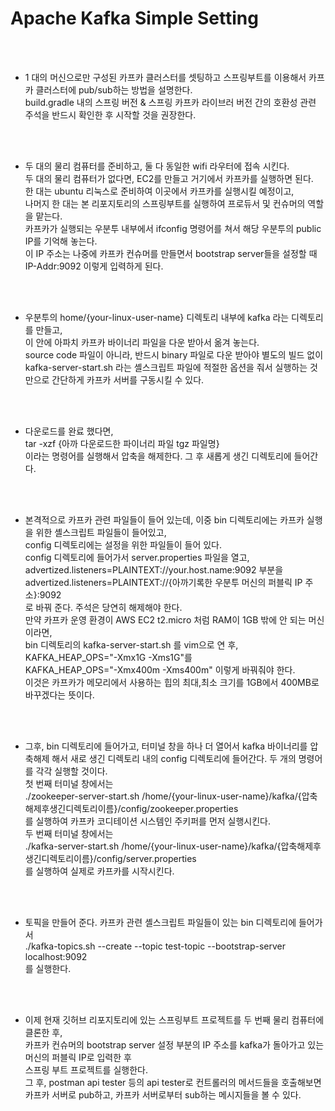 # Apache Kafka Simple Setting

<br><br/>
- 1 대의 머신으로만 구성된 카프카 클러스터를 셋팅하고 스프링부트를 이용해서 카프카 클러스터에 pub/sub하는 방법을 설명한다.
  <br>build.gradle 내의 스프링 버전 & 스프링 카프카 라이브러 버전 간의 호환성 관련 주석을 반드시 확인한 후 시작할 것을 권장한다.

<br><br/>
- 두 대의 물리 컴퓨터를 준비하고, 둘 다 동일한 wifi 라우터에 접속 시킨다.
  <br>두 대의 물리 컴퓨터가 없다면, EC2를 만들고 거기에서 카프카를 실행하면 된다.
  <br>한 대는 ubuntu 리눅스로 준비하여 이곳에서 카프카를 실행시킬 예정이고,
  <br>나머지 한 대는 본 리포지토리의 스프링부트를 실행하여 프로듀서 및 컨슈머의 역할을 맡는다.
  <br>카프카가 실행되는 우분투 내부에서 ifconfig 명령어를 쳐서 해당 우분투의 public IP를 기억해 놓는다.
  <br>이 IP 주소는 나중에 카프카 컨슈머를 만들면서 bootstrap server들을 설정할 때 IP-Addr:9092 이렇게 입력하게 된다.

<br><br/>
- 우분투의 home/{your-linux-user-name} 디렉토리 내부에 kafka 라는 디렉토리를 만들고,
  <br>이 안에 아파치 카프카 바이너리 파일을 다운 받아서 옮겨 놓는다.
  <br>source code 파일이 아니라, 반드시 binary 파일로 다운 받아야 별도의 빌드 없이
  <br>kafka-server-start.sh  라는 셸스크립트 파일에 적절한 옵션을 줘서 실행하는 것만으로 간단하게 카프카 서버를 구동시킬 수 있다.

<br><br/>
- 다운로드를 완료 했다면,
  <br>tar -xzf {아까 다운로드한 파이너리 파일 tgz 파일명}
  <br>이라는 명령어를 실행해서 압축을 해제한다. 그 후 새롭게 생긴 디렉토리에 들어간다.

<br><br/>
- 본격적으로 카프카 관련 파일들이 들어 있는데, 이중 bin 디렉토리에는 카프카 실행을 위한 셸스크립트 파일들이 들어있고,
  <br>config 디렉토리에는 설정을 위한 파일들이 들어 있다.
  <br>config 디렉토리에 들어가서 server.properties 파일을 열고,
  <br>advertized.listeners=PLAINTEXT://your.host.name:9092 부분을
  <br>advertized.listeners=PLAINTEXT://{아까기록한 우분투 머신의 퍼블릭 IP 주소}:9092
  <br>로 바꿔 준다. 주석은 당연히 해제해야 한다.
  <br>만약 카프카 운영 환경이 AWS EC2 t2.micro 처럼 RAM이 1GB 밖에 안 되는 머신이라면,
  <br>bin 디렉토리의 kafka-server-start.sh 를 vim으로 연 후, KAFKA_HEAP_OPS="-Xmx1G -Xms1G"를
  <br>KAFKA_HEAP_OPS="-Xmx400m -Xms400m" 이렇게 바꿔줘야 한다.
  <br>이것은 카프카가 메모리에서 사용하는 힙의 최대,최소 크기를 1GB에서 400MB로 바꾸겠다는 뜻이다.

<br><br/>
- 그후, bin 디렉토리에 들어가고, 터미널 창을 하나 더 열어서 kafka 바이너리를 압축해제 해서
  새로 생긴 디렉토리 내의 config 디렉토리에 들어간다. 두 개의 명령어를 각각 실행할 것이다.
  <br>첫 번째 터미널 창에서는
  <br>./zookeeper-server-start.sh /home/{your-linux-user-name}/kafka/{압축해제후생긴디렉토리이름}/config/zookeeper.properties
  <br>를 실행하여 카프카 코디테이션 시스템인 주키퍼를 먼저 실행시킨다.
  <br>두 번째 터미널 창에서는
  <br>./kafka-server-start.sh /home/{your-linux-user-name}/kafka/{압축해제후생긴디렉토리이름}/config/server.properties
  <br>를 실행하여 실제로 카프카를 시작시킨다.

<br><br/>
- 토픽을 만들어 준다. 카프카 관련 셸스크립트 파일들이 있는 bin 디렉토리에 들어가서
  <br>./kafka-topics.sh --create --topic test-topic --bootstrap-server localhost:9092
  <br>를 실행한다.

<br><br/>
- 이제 현재 깃허브 리포지토리에 있는 스프링부트 프로젝트를 두 번째 물리 컴퓨터에 클론한 후,
  <br>카프카 컨슈머의 bootstrap server 설정 부분의 IP 주소를 kafka가 돌아가고 있는 머신의 퍼블릭 IP로 입력한 후
  <br>스프링 부트 프로젝트를 실행한다.
  <br>그 후, postman api tester 등의 api tester로 컨트롤러의 메서드들을 호출해보면 카프카 서버로 pub하고, 카프카 서버로부터 sub하는 메시지들을 볼 수 있다. 